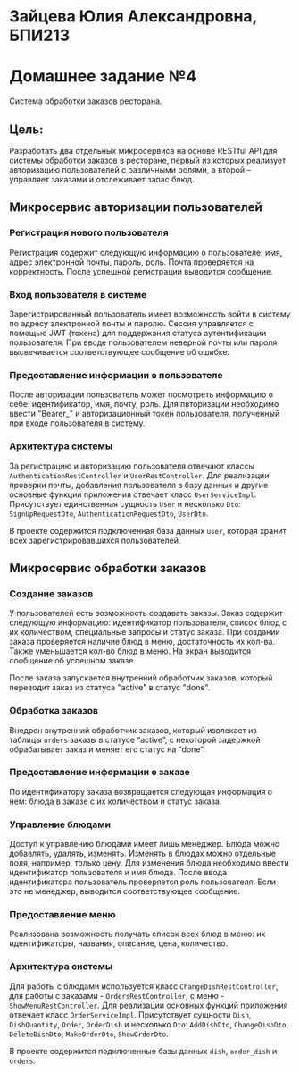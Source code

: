 # Зайцева Юлия Александровна, БПИ213

# Домашнее задание №4
Система обработки заказов ресторана.

## Цель: 
Разработать два отдельных микросервиса на основе RESTful API для системы обработки заказов в ресторане, первый из которых реализует авторизацию пользователей с различными ролями, а второй – управляет заказами и отслеживает запас блюд.

## Микросервис авторизации пользователей

### Регистрация нового пользователя
Регистрация содержит следующую информацию о пользователе: имя, адрес электронной почты, пароль, роль. Почта проверяется на корректность. После успешной регистрации выводится сообщение.

### Вход пользователя в системе
Зарегистрированный пользователь имеет возможность войти в систему по адресу электронной почты и паролю. Сессия управляется с помощью JWT (токена) для поддержания статуса аутентификации пользователя. При вводе пользователем неверной почты или пароля высвечивается соответствующее сообщение об ошибке.

### Предоставление информации о пользователе
После авторизации пользователь может посмотреть информацию о себе: идентификатор, имя, почту, роль. Для пвторизации необходимо ввести "Bearer_" и авторизационный токен пользователя, полученный при входе пользователя в систему.

### Архитектура системы
За регистрацию и авторизацию пользователя отвечают классы `AuthenticationRestController` и `UserRestController`. Для реализации проверки почты, добавления пользователя в базу данных и другие основные функции приложения отвечает класс `UserServiceImpl`. Присутствует единственная сущность `User` и несколько `Dto`: `SignUpRequestDto`, `AuthenticationRequestDto`, `UserDto`.

В проекте содержится подключенная база данных `user`, которая хранит всех зарегистрировавшихся пользователей.

## Микросервис обработки заказов

### Создание заказов
У пользователей есть возможность создавать заказы. Заказ содержит следующую информацию: идентификатор пользователя, список блюд с их количеством, специальные запросы и статус заказа. При создании заказа проверяется наличие блюд в меню, достаточность их кол-ва. Также уменьшается кол-во блюд в меню. На экран выводится сообщение об успешном заказе.

После заказа запускается внутренний обработчик заказов, который переводит заказ из статуса "active" в статус "done".

### Обработка заказов
Внедрен внутренний обработчик заказов, который извлекает из таблицы `orders` заказы в статусе “active”, с некоторой задержкой обрабатывает заказ и меняет его статус на “done”.

### Предоставление информации о заказе
По идентификатору заказа возвращается следующая информация о нем: блюда в заказе с их количеством и статус заказа.

### Управление блюдами
Доступ к управлению блюдами имеет лишь менеджер. Блюда можно добавлять, удалять, изменять. Изменять в блюдах можно отдельные поля, например, только цену. Для изменения блюда необходимо ввести идентификатор пользователя и имя блюда. После ввода идентификатора пользователь проверяется роль пользователя. Если это не менеджер, выводится соответствующее сообщение.

### Предоставление меню
Реализована возможность получать список всех блюд в меню: их идентификаторы, названия, описание, цена, количество.

### Архитектура системы
Для работы с блюдами используется класс `ChangeDishRestController`, для работы с заказами - `OrdersRestController`, с меню - `ShowMenuRestController`. Для реализации  основных функций приложения отвечает класс `OrderServiceImpl`. Присутствует сущности `Dish`, `DishQuantity`, `Order`, `OrderDish` и несколько `Dto`: `AddDishDto`, `ChangeDishDto`, `DeleteDishDto`, `MakeOrderDto`, `ShowOrderDto`.

В проекте содержится подключенные базы данных `dish`, `order_dish` и `orders`.
